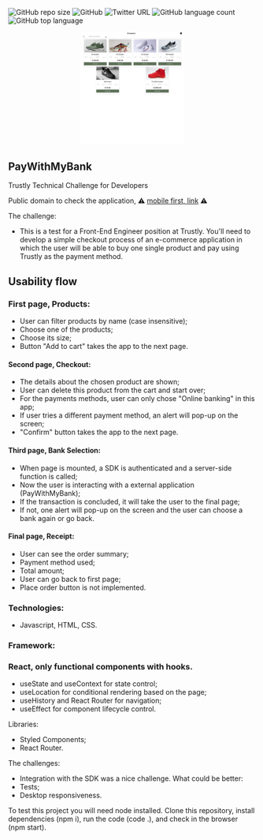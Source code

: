![GitHub repo size](https://img.shields.io/github/repo-size/JairNeto1/netflix-clone)
![GitHub](https://img.shields.io/github/license/JairNeto1/netflix-clone)
![Twitter URL](https://img.shields.io/twitter/url?style=social&url=https%3A%2F%2Ftwitter.com%2FJairMonteiro)
![GitHub language count](https://img.shields.io/github/languages/count/JairNeto1/netflix-clone)
![GitHub top language](https://img.shields.io/github/languages/top/JairNeto1/netflix-clone)


<p align="center">
<img src= "src/assets/images/Trustly HR Test.gif" width=42%
</p>
  
## PayWithMyBank

Trustly Technical Challenge for Developers

Public domain to check the application, ⚠ [mobile first, link](http://trustly-shoes-on.s3-website-us-east-1.amazonaws.com/) ⚠

The challenge:

- This is a test for a Front-End Engineer position at Trustly. You'll need to develop a simple checkout process of an e-commerce application in which the user will be able to buy one single product and pay using Trustly as the payment method.

## Usability flow

### First page, Products:

- User can filter products by name (case insensitive);
- Choose one of the products;
- Choose its size;
- Button "Add to cart" takes the app to the next page.

#### Second page, Checkout:

- The details about the chosen product are shown;
- User can delete this product from the cart and start over;
- For the payments methods, user can only chose "Online banking" in this app;
- If user tries a different payment method, an alert will pop-up on the screen;
- "Confirm" button takes the app to the next page.

#### Third page, Bank Selection:

- When page is mounted, a SDK is authenticated and a server-side function is called;
- Now the user is interacting with a external application (PayWithMyBank);
- If the transaction is concluded, it will take the user to the final page;
- If not, one alert will pop-up on the screen and the user can choose a bank again or go back.

#### Final page, Receipt:

- User can see the order summary;
- Payment method used;
- Total amount;
- User can go back to first page;
- Place order button is not implemented.

### Technologies:

- Javascript, HTML, CSS.

### Framework:

### React, only functional components with hooks.

- useState and useContext for state control;
- useLocation for conditional rendering based on the page;
- useHistory and React Router for navigation;
- useEffect for component lifecycle control.

Libraries:

- Styled Components;
- React Router.

The challenges:

- Integration with the SDK was a nice challenge.
  What could be better:
- Tests;
- Desktop responsiveness.

To test this project you will need node installed. Clone this repository, install dependencies (npm i), run the code (code .), and check in the browser (npm start).





